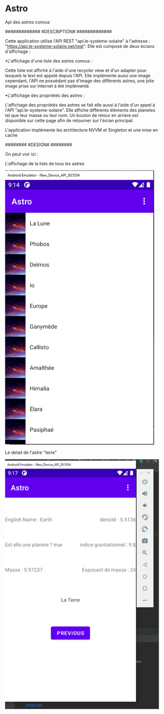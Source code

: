 # Astro
Api des astres connus

#############
#DESCRIPTION#
#############

Cette application utilise l'API REST "api.le-systeme-solaire" à l'adresse : "https://api.le-systeme-solaire.net/rest".
Elle est composé de deux écrans d'affichage :
  
  •L'affichage d'une liste des astres connus :

Cette liste est affiché à l'aide d'une recycler view et d'un adapter pour lesquels le text est appelé depuis l'API. Elle implémente aussi une image cependant, l'API ne possédant pas d'image des différents astres, une jolie image prise sur internet à été implémenté.

  •L'affichage des propriétés des astres :
  
L'affichage des propriétés des astres se fait elle aussi à l'aide d'un appel à l'API "api.le-systeme-solaire". Elle affiche différents éléments des planetes tel que leur masse ou leur nom.
Un bouton de retour en arriere est disponible sur cette page afin de retourner sur l'écran principal.


L'application implémente les architecture NVVM et Singleton et une mise en cache

########
#DESIGN#
########

On peut voir ici :

L'affichage de la liste de tous les astres

![ListScreen](/SCREEEEEEEN/Capture.PNG?raw=true "Screen du ListFragment")

Le detail de l'astre "terre"

![DetailScreen](/SCREEEEEEEN/Capture2.PNG?raw=true "Screen du DetailFragment")


